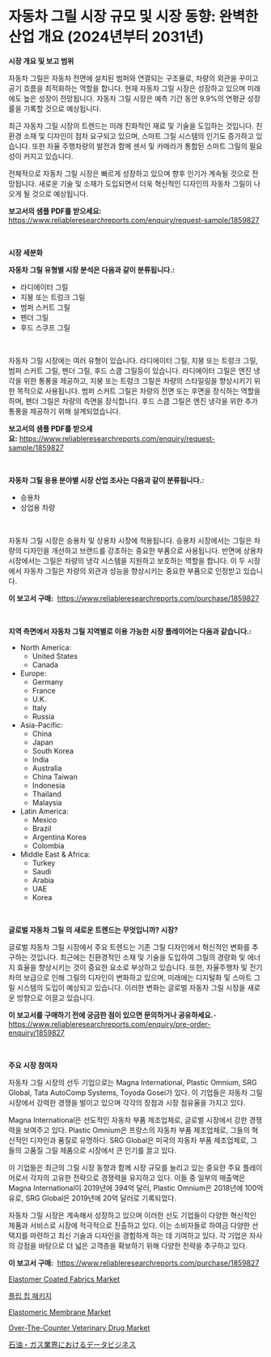 <p><h1>자동차 그릴 시장 규모 및 시장 동향: 완벽한 산업 개요 (2024년부터 2031년)</h1></p><p><strong>시장 개요 및 보고 범위</strong></p>
<p><p>자동차 그릴은 자동차 전면에 설치된 범퍼와 연결되는 구조물로, 차량의 외관을 꾸미고 공기 흐름을 최적화하는 역할을 합니다. 현재 자동차 그릴 시장은 성장하고 있으며 미래에도 높은 성장이 전망됩니다. 자동차 그릴 시장은 예측 기간 동안 9.9%의 연평균 성장률을 기록할 것으로 예상됩니다.</p><p>최근 자동차 그릴 시장의 트렌드는 미래 친화적인 재료 및 기술을 도입하는 것입니다. 친환경 소재 및 디자인이 점차 요구되고 있으며, 스마트 그릴 시스템의 인기도 증가하고 있습니다. 또한 자율 주행차량의 발전과 함께 센서 및 카메라가 통합된 스마트 그릴의 필요성이 커지고 있습니다.</p><p>전체적으로 자동차 그릴 시장은 빠르게 성장하고 있으며 향후 인기가 계속될 것으로 전망됩니다. 새로운 기술 및 소재가 도입되면서 더욱 혁신적인 디자인의 자동차 그릴이 나오게 될 것으로 예상됩니다.</p></p>
<p><strong>보고서의 샘플 PDF를 받으세요:</strong> <a href="https://www.reliableresearchreports.com/enquiry/request-sample/1859827">https://www.reliableresearchreports.com/enquiry/request-sample/1859827</a></p>
<p>&nbsp;</p>
<p><strong>시장 세분화</strong></p>
<p><strong>자동차 그릴 유형별 시장 분석은 다음과 같이 분류됩니다.:</strong></p>
<p><ul><li>라디에이터 그릴</li><li>지붕 또는 트렁크 그릴</li><li>범퍼 스커트 그릴</li><li>펜더 그릴</li><li>후드 스쿠프 그릴</li></ul></p>
<p>&nbsp;</p>
<p><p>자동차 그릴 시장에는 여러 유형이 있습니다. 라디에이터 그릴, 지붕 또는 트렁크 그릴, 범퍼 스커트 그릴, 펜더 그릴, 후드 스쿱 그릴등이 있습니다. 라디에이터 그릴은 엔진 냉각을 위한 통풍을 제공하고, 지붕 또는 트렁크 그릴은 차량의 스타일링을 향상시키기 위한 목적으로 사용됩니다. 범퍼 스커트 그릴은 차량의 전면 또는 후면을 장식하는 역할을 하며, 펜더 그릴은 차량의 측면을 장식합니다. 후드 스쿱 그릴은 엔진 냉각을 위한 추가 통풍을 제공하기 위해 설계되었습니다.</p></p>
<p><strong>보고서의 샘플 PDF를 받으세요:</strong>&nbsp;<a href="https://www.reliableresearchreports.com/enquiry/request-sample/1859827">https://www.reliableresearchreports.com/enquiry/request-sample/1859827</a></p>
<p>&nbsp;</p>
<p><strong> 자동차 그릴 응용 분야별 시장 산업 조사는 다음과 같이 분류됩니다.:</strong></p>
<p><ul><li>승용차</li><li>상업용 차량</li></ul></p>
<p>&nbsp;</p>
<p><p>자동차 그릴 시장은 승용차 및 상용차 시장에 적용됩니다. 승용차 시장에서는 그릴은 차량의 디자인을 개선하고 브랜드를 강조하는 중요한 부품으로 사용됩니다. 반면에 상용차 시장에서는 그릴은 차량의 냉각 시스템을 지원하고 보호하는 역할을 합니다. 이 두 시장에서 자동차 그릴은 차량의 외관과 성능을 향상시키는 중요한 부품으로 인정받고 있습니다.</p></p>
<p><strong>이 보고서 구매:</strong>&nbsp; <a href="https://www.reliableresearchreports.com/purchase/1859827">https://www.reliableresearchreports.com/purchase/1859827</a></p>
<p>&nbsp;</p>
<p><strong>지역 측면에서 자동차 그릴 지역별로 이용 가능한 시장 플레이어는 다음과 같습니다.:</strong></p>
<p><ul>
    <li>
        North America:
        <ul>
            <li>United States</li>
            <li>Canada</li>
        </ul>
    </li>
    <li>
        Europe:
        <ul>
            <li>Germany</li>
            <li>France</li>
            <li>U.K.</li>
            <li>Italy</li>
            <li>Russia</li>
        </ul>
    </li>
    <li>
        Asia-Pacific:
        <ul>
            <li>China</li>
            <li>Japan</li>
            <li>South Korea</li>
            <li>India</li>
            <li>Australia</li>
            <li>China Taiwan</li>
            <li>Indonesia</li>
            <li>Thailand</li>
            <li>Malaysia</li>
        </ul>
    </li>
    <li>
        Latin America:
        <ul>
            <li>Mexico</li>
            <li>Brazil</li>
            <li>Argentina Korea</li>
            <li>Colombia</li>
        </ul>
    </li>
    <li>
        Middle East & Africa:
        <ul>
            <li>Turkey</li>
            <li>Saudi</li>
            <li>Arabia</li>
            <li>UAE</li>
            <li>Korea</li>
        </ul>
    </li>
    </ul></p>
<p>&nbsp;</p>
<p><strong>글로벌 자동차 그릴 의 새로운 트렌드는 무엇입니까? 시장?</strong></p>
<p><p>글로벌 자동차 그릴 시장에서 주요 트렌드는 기존 그릴 디자인에서 혁신적인 변화를 추구하는 것입니다. 최근에는 친환경적인 소재 및 기술을 도입하여 그릴의 경량화 및 에너지 효율을 향상시키는 것이 중요한 요소로 부상하고 있습니다. 또한, 자율주행차 및 전기차의 보급으로 인해 그릴의 디자인이 변화하고 있으며, 미래에는 디지털화 및 스마트 그릴 시스템의 도입이 예상되고 있습니다. 이러한 변화는 글로벌 자동차 그릴 시장을 새로운 방향으로 이끌고 있습니다.</p></p>
<p><strong>이 보고서를 구매하기 전에 궁금한 점이 있으면 문의하거나 공유하세요.</strong>- <a href="https://www.reliableresearchreports.com/enquiry/pre-order-enquiry/1859827">https://www.reliableresearchreports.com/enquiry/pre-order-enquiry/1859827</a></p>
<p>&nbsp;</p>
<p><strong>주요 시장 참여자</strong></p>
<p><p>자동차 그릴 시장의 선두 기업으로는 Magna International, Plastic Omnium, SRG Global, Tata AutoComp Systems, Toyoda Gosei가 있다. 이 기업들은 자동차 그릴 시장에서 강력한 경쟁을 벌이고 있으며 각각의 장점과 시장 점유율을 가지고 있다.</p><p>Magna International은 선도적인 자동차 부품 제조업체로, 글로벌 시장에서 강한 경쟁력을 보여주고 있다. Plastic Omnium은 프랑스의 자동차 부품 제조업체로, 그들의 혁신적인 디자인과 품질로 유명하다. SRG Global은 미국의 자동차 부품 제조업체로, 그들의 고품질 그릴 제품으로 시장에서 큰 인기를 끌고 있다.</p><p>이 기업들은 최근의 그릴 시장 동향과 함께 시장 규모를 늘리고 있는 중요한 주요 플레이어로서 각자의 고유한 전략으로 경쟁력을 유지하고 있다. 이들 중 일부의 매출액은 Magna International이 2019년에 394억 달러, Plastic Omnium은 2018년에 100억 유로, SRG Global은 2019년에 20억 달러로 기록되었다.</p><p>자동차 그릴 시장은 계속해서 성장하고 있으며 이러한 선도 기업들이 다양한 혁신적인 제품과 서비스로 시장에 적극적으로 진출하고 있다. 이는 소비자들로 하여금 다양한 선택지를 마련하고 최신 기술과 디자인을 경험하게 하는 데 기여하고 있다. 각 기업은 자사의 강점을 바탕으로 더 넓은 고객층을 확보하기 위해 다양한 전략을 추구하고 있다.</p></p>
<p><strong>이 보고서 구매:</strong>&nbsp;&nbsp;<a href="https://www.reliableresearchreports.com/purchase/1859827">https://www.reliableresearchreports.com/purchase/1859827</a></p>
<p><p><a href="https://github.com/castoriffic/Market-Research-Report-List-3/blob/main/elastomer-coated-fabrics-market.md">Elastomer Coated Fabrics Market</a></p><p><a href="https://github.com/nuekbpymrrz5/Market-Research-Report-List-1/blob/main/9924698192580.md">플립 칩 패키지</a></p><p><a href="https://github.com/yoshih12/Market-Research-Report-List-2/blob/main/elastomeric-membrane-market.md">Elastomeric Membrane Market</a></p><p><a href="https://issuu.com/reportprime-2/docs/over-the-counter-veterinary-drug-market-size-2030.">Over-The-Counter Veterinary Drug Market</a></p><p><a href="https://github.com/jkjreqjscoxx7/Market-Research-Report-List-1/blob/main/2153609192855.md">石油・ガス業界におけるデータビジネス</a></p></p>
